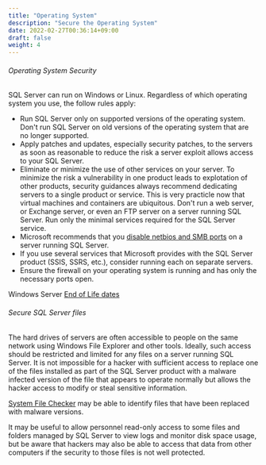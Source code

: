 ```yaml
---
title: "Operating System"
description: "Secure the Operating System"
date: 2022-02-27T00:36:14+09:00
draft: false
weight: 4
---
```


###### Operating System Security

SQL Server can run on Windows or Linux.  Regardless of which operating system you use, the follow rules apply:

* Run SQL Server only on supported versions of the operating system.  Don't run SQL Server on old versions of the operating system that are no longer supported.
* Apply patches and updates, especially security patches, to the servers as soon as reasonable to reduce the risk a server exploit allows access to your SQL Server.
* Eliminate or minimize the use of other services on your server.  To minimize the risk a vulnerability in one product leads to explotation of other products, security guidances always recommend dedicating servers to a single product or service.  This is very practicle now that virtual machines and containers are ubiquitous.  Don't run a web server, or Exchange server, or even an FTP server on a server running SQL Server.  Run only the minimal services required for the SQL Server service.
* Microsoft recommends that you [disable netbios and SMB ports](https://docs.microsoft.com/en-us/sql/sql-server/install/security-considerations-for-a-sql-server-installation?view=sql-server-ver15) on a server running SQL Server.
* If you use several services that Microsoft provides with the SQL Server product (SSIS, SSRS, etc.), consider running each on separate servers.
* Ensure the firewall on your operating system is running and has only the necessary ports open.

Windows Server [End of Life dates](https://endoflife.software/operating-systems/windows/windows-server)

###### Secure SQL Server files

The hard drives of servers are often accessible to people on the same network using Windows File Explorer and other tools.  Ideally, such access should be restricted and limited for any files on a server running SQL Server.  It is not impossible for a hacker with sufficient access to replace one of the files installed as part of the SQL Server product with a malware infected version of the file that appears to operate normally but allows the hacker access to modify or steal sensitive information.

[System File Checker](https://docs.microsoft.com/en-us/troubleshoot/windows-server/deployment/system-file-checker) may be able to identify files that have been replaced with malware versions.

It may be useful to allow personnel read-only access to some files and folders managed by SQL Server to view logs and monitor disk space usage, but be aware that hackers may also be able to access that data from other computers if the security to those files is not well protected.
